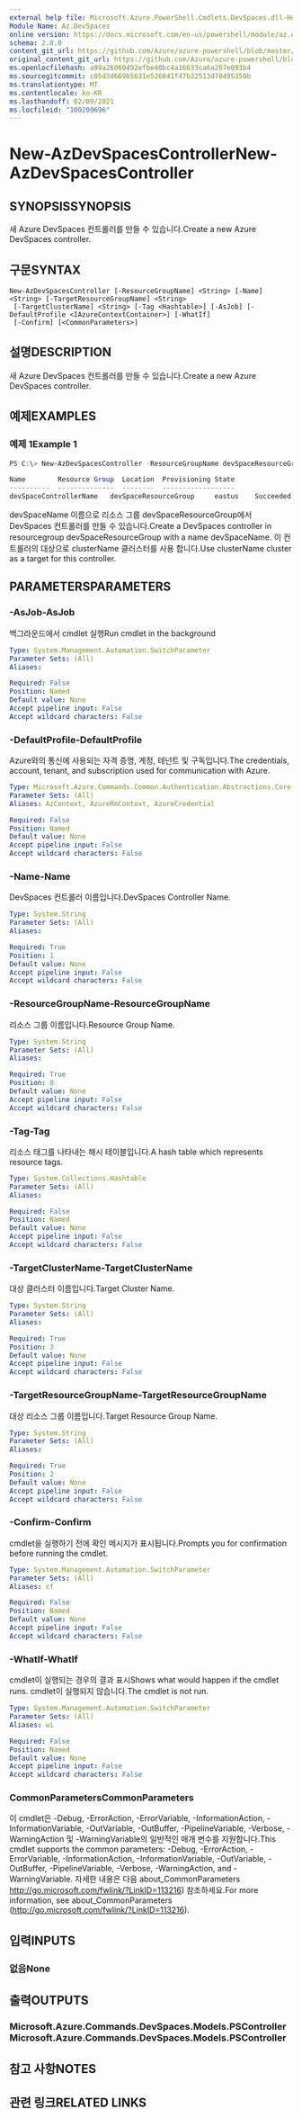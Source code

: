 ```yaml
---
external help file: Microsoft.Azure.PowerShell.Cmdlets.DevSpaces.dll-Help.xml
Module Name: Az.DevSpaces
online version: https://docs.microsoft.com/en-us/powershell/module/az.devspaces/new-azdevspacescontroller
schema: 2.0.0
content_git_url: https://github.com/Azure/azure-powershell/blob/master/src/DevSpaces/DevSpaces/help/New-AzDevSpacesController.md
original_content_git_url: https://github.com/Azure/azure-powershell/blob/master/src/DevSpaces/DevSpaces/help/New-AzDevSpacesController.md
ms.openlocfilehash: a99a26060492efbe40bc4a16633ca6a207e093b4
ms.sourcegitcommit: c05d3d669b5631e526841f47b22513d78495350b
ms.translationtype: MT
ms.contentlocale: ko-KR
ms.lasthandoff: 02/09/2021
ms.locfileid: "100209696"
---
```

# <span data-ttu-id="c681a-101">New-AzDevSpacesController</span><span class="sxs-lookup"><span data-stu-id="c681a-101">New-AzDevSpacesController</span></span>

## <span data-ttu-id="c681a-102">SYNOPSIS</span><span class="sxs-lookup"><span data-stu-id="c681a-102">SYNOPSIS</span></span>
<span data-ttu-id="c681a-103">새 Azure DevSpaces 컨트롤러를 만들 수 있습니다.</span><span class="sxs-lookup"><span data-stu-id="c681a-103">Create a new Azure DevSpaces controller.</span></span>

## <span data-ttu-id="c681a-104">구문</span><span class="sxs-lookup"><span data-stu-id="c681a-104">SYNTAX</span></span>

```
New-AzDevSpacesController [-ResourceGroupName] <String> [-Name] <String> [-TargetResourceGroupName] <String>
 [-TargetClusterName] <String> [-Tag <Hashtable>] [-AsJob] [-DefaultProfile <IAzureContextContainer>] [-WhatIf]
 [-Confirm] [<CommonParameters>]
```

## <span data-ttu-id="c681a-105">설명</span><span class="sxs-lookup"><span data-stu-id="c681a-105">DESCRIPTION</span></span>
<span data-ttu-id="c681a-106">새 Azure DevSpaces 컨트롤러를 만들 수 있습니다.</span><span class="sxs-lookup"><span data-stu-id="c681a-106">Create a new Azure DevSpaces controller.</span></span>

## <span data-ttu-id="c681a-107">예제</span><span class="sxs-lookup"><span data-stu-id="c681a-107">EXAMPLES</span></span>

### <span data-ttu-id="c681a-108">예제 1</span><span class="sxs-lookup"><span data-stu-id="c681a-108">Example 1</span></span>
```powershell
PS C:\> New-AzDevSpacesController -ResourceGroupName devSpaceResourceGroup -Name devSpaceControllerName -TargetResourceGroupName clusterResourceGroup -TargetClusterName clusterName

Name        Resource Group  Location  Provisioning State
----------  --------------  --------  ------------------
devSpaceControllerName   devSpaceResourceGroup     eastus    Succeeded
```

<span data-ttu-id="c681a-109">devSpaceName 이름으로 리소스 그룹 devSpaceResourceGroup에서 DevSpaces 컨트롤러를 만들 수 있습니다.</span><span class="sxs-lookup"><span data-stu-id="c681a-109">Create a DevSpaces controller in resourcegroup devSpaceResourceGroup with a name devSpaceName.</span></span> <span data-ttu-id="c681a-110">이 컨트롤러의 대상으로 clusterName 클러스터를 사용 합니다.</span><span class="sxs-lookup"><span data-stu-id="c681a-110">Use clusterName cluster as a target for this controller.</span></span>

## <span data-ttu-id="c681a-111">PARAMETERS</span><span class="sxs-lookup"><span data-stu-id="c681a-111">PARAMETERS</span></span>

### <span data-ttu-id="c681a-112">-AsJob</span><span class="sxs-lookup"><span data-stu-id="c681a-112">-AsJob</span></span>
<span data-ttu-id="c681a-113">백그라운드에서 cmdlet 실행</span><span class="sxs-lookup"><span data-stu-id="c681a-113">Run cmdlet in the background</span></span>

```yaml
Type: System.Management.Automation.SwitchParameter
Parameter Sets: (All)
Aliases:

Required: False
Position: Named
Default value: None
Accept pipeline input: False
Accept wildcard characters: False
```

### <span data-ttu-id="c681a-114">-DefaultProfile</span><span class="sxs-lookup"><span data-stu-id="c681a-114">-DefaultProfile</span></span>
<span data-ttu-id="c681a-115">Azure와의 통신에 사용되는 자격 증명, 계정, 테넌트 및 구독입니다.</span><span class="sxs-lookup"><span data-stu-id="c681a-115">The credentials, account, tenant, and subscription used for communication with Azure.</span></span>

```yaml
Type: Microsoft.Azure.Commands.Common.Authentication.Abstractions.Core.IAzureContextContainer
Parameter Sets: (All)
Aliases: AzContext, AzureRmContext, AzureCredential

Required: False
Position: Named
Default value: None
Accept pipeline input: False
Accept wildcard characters: False
```

### <span data-ttu-id="c681a-116">-Name</span><span class="sxs-lookup"><span data-stu-id="c681a-116">-Name</span></span>
<span data-ttu-id="c681a-117">DevSpaces 컨트롤러 이름입니다.</span><span class="sxs-lookup"><span data-stu-id="c681a-117">DevSpaces Controller Name.</span></span>

```yaml
Type: System.String
Parameter Sets: (All)
Aliases:

Required: True
Position: 1
Default value: None
Accept pipeline input: False
Accept wildcard characters: False
```

### <span data-ttu-id="c681a-118">-ResourceGroupName</span><span class="sxs-lookup"><span data-stu-id="c681a-118">-ResourceGroupName</span></span>
<span data-ttu-id="c681a-119">리소스 그룹 이름입니다.</span><span class="sxs-lookup"><span data-stu-id="c681a-119">Resource Group Name.</span></span>

```yaml
Type: System.String
Parameter Sets: (All)
Aliases:

Required: True
Position: 0
Default value: None
Accept pipeline input: False
Accept wildcard characters: False
```

### <span data-ttu-id="c681a-120">-Tag</span><span class="sxs-lookup"><span data-stu-id="c681a-120">-Tag</span></span>
<span data-ttu-id="c681a-121">리소스 태그를 나타내는 해시 테이블입니다.</span><span class="sxs-lookup"><span data-stu-id="c681a-121">A hash table which represents resource tags.</span></span>

```yaml
Type: System.Collections.Hashtable
Parameter Sets: (All)
Aliases:

Required: False
Position: Named
Default value: None
Accept pipeline input: False
Accept wildcard characters: False
```

### <span data-ttu-id="c681a-122">-TargetClusterName</span><span class="sxs-lookup"><span data-stu-id="c681a-122">-TargetClusterName</span></span>
<span data-ttu-id="c681a-123">대상 클러스터 이름입니다.</span><span class="sxs-lookup"><span data-stu-id="c681a-123">Target Cluster Name.</span></span>

```yaml
Type: System.String
Parameter Sets: (All)
Aliases:

Required: True
Position: 3
Default value: None
Accept pipeline input: False
Accept wildcard characters: False
```

### <span data-ttu-id="c681a-124">-TargetResourceGroupName</span><span class="sxs-lookup"><span data-stu-id="c681a-124">-TargetResourceGroupName</span></span>
<span data-ttu-id="c681a-125">대상 리소스 그룹 이름입니다.</span><span class="sxs-lookup"><span data-stu-id="c681a-125">Target Resource Group Name.</span></span>

```yaml
Type: System.String
Parameter Sets: (All)
Aliases:

Required: True
Position: 2
Default value: None
Accept pipeline input: False
Accept wildcard characters: False
```

### <span data-ttu-id="c681a-126">-Confirm</span><span class="sxs-lookup"><span data-stu-id="c681a-126">-Confirm</span></span>
<span data-ttu-id="c681a-127">cmdlet을 실행하기 전에 확인 메시지가 표시됩니다.</span><span class="sxs-lookup"><span data-stu-id="c681a-127">Prompts you for confirmation before running the cmdlet.</span></span>

```yaml
Type: System.Management.Automation.SwitchParameter
Parameter Sets: (All)
Aliases: cf

Required: False
Position: Named
Default value: None
Accept pipeline input: False
Accept wildcard characters: False
```

### <span data-ttu-id="c681a-128">-WhatIf</span><span class="sxs-lookup"><span data-stu-id="c681a-128">-WhatIf</span></span>
<span data-ttu-id="c681a-129">cmdlet이 실행되는 경우의 결과 표시</span><span class="sxs-lookup"><span data-stu-id="c681a-129">Shows what would happen if the cmdlet runs.</span></span>
<span data-ttu-id="c681a-130">cmdlet이 실행되지 않습니다.</span><span class="sxs-lookup"><span data-stu-id="c681a-130">The cmdlet is not run.</span></span>

```yaml
Type: System.Management.Automation.SwitchParameter
Parameter Sets: (All)
Aliases: wi

Required: False
Position: Named
Default value: None
Accept pipeline input: False
Accept wildcard characters: False
```

### <span data-ttu-id="c681a-131">CommonParameters</span><span class="sxs-lookup"><span data-stu-id="c681a-131">CommonParameters</span></span>
<span data-ttu-id="c681a-132">이 cmdlet은 -Debug, -ErrorAction, -ErrorVariable, -InformationAction, -InformationVariable, -OutVariable, -OutBuffer, -PipelineVariable, -Verbose, -WarningAction 및 -WarningVariable의 일반적인 매개 변수를 지원합니다.</span><span class="sxs-lookup"><span data-stu-id="c681a-132">This cmdlet supports the common parameters: -Debug, -ErrorAction, -ErrorVariable, -InformationAction, -InformationVariable, -OutVariable, -OutBuffer, -PipelineVariable, -Verbose, -WarningAction, and -WarningVariable.</span></span> <span data-ttu-id="c681a-133">자세한 내용은 다음 about_CommonParameters http://go.microsoft.com/fwlink/?LinkID=113216) 참조하세요.</span><span class="sxs-lookup"><span data-stu-id="c681a-133">For more information, see about_CommonParameters (http://go.microsoft.com/fwlink/?LinkID=113216).</span></span>

## <span data-ttu-id="c681a-134">입력</span><span class="sxs-lookup"><span data-stu-id="c681a-134">INPUTS</span></span>

### <span data-ttu-id="c681a-135">없음</span><span class="sxs-lookup"><span data-stu-id="c681a-135">None</span></span>

## <span data-ttu-id="c681a-136">출력</span><span class="sxs-lookup"><span data-stu-id="c681a-136">OUTPUTS</span></span>

### <span data-ttu-id="c681a-137">Microsoft.Azure.Commands.DevSpaces.Models.PSController</span><span class="sxs-lookup"><span data-stu-id="c681a-137">Microsoft.Azure.Commands.DevSpaces.Models.PSController</span></span>

## <span data-ttu-id="c681a-138">참고 사항</span><span class="sxs-lookup"><span data-stu-id="c681a-138">NOTES</span></span>

## <span data-ttu-id="c681a-139">관련 링크</span><span class="sxs-lookup"><span data-stu-id="c681a-139">RELATED LINKS</span></span>
